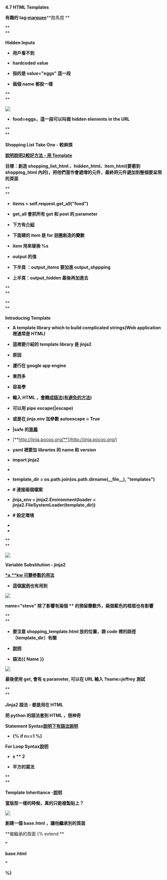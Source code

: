 **4.7 HTML Templates**

**有趣的 tag:**[**marquee**](https://developer.mozilla.org/en-US/docs/Web/HTML/Element/marquee)**跑馬燈 **

**  
**

**Hidden Inputs**

* **用戶看不到**

* **hardcoded value**

* **指的是 value="eggs" 這一段**

* **兩個 name 都設一樣**



**  
**

![](https://lh4.googleusercontent.com/SlnqHjVT5Rg40DGG_G6zpZky6E9VplCYAhE3Zvle76lDXTwzzUdaZCY1H5wMZ6acNDa1gwCU7kme6_YcGof64By11sCS78eYUcOEbj1TJpkcMHu3Fby8eL_KUt-BxjgXdwcqgIjV)

* **food=eggs，這一段可以叫做 hidden elements in the URL**

**  
**

**Shopping List Take One - 較麻煩**

[**說明**](https://www.udacity.com/course/viewer#!/c-nd000/l-4186408748/m-679078997)[**說明2**](https://www.udacity.com/course/viewer#!/c-nd000/l-4186408748/e-677309561/m-649059346)[**較好方法 - 用 Template**](https://www.udacity.com/course/viewer#!/c-nd000/l-4186408748/e-642099222/m-686819028)

**目標：創造 shopping\_list\_html 、hidden\_html、item\_html\(要塞到 shopping\_html 內的\)，把他們當作會遞增的元件，最終把元件遞加到整個要呈現的頁面**

**  
**

* **items = self.request.get\_all\("food"\)**

* **get\_all 會抓所有 get 和 post 的 parameter**

* **下方有**[**介紹**](https://www.udacity.com/course/viewer#!/c-nd000/l-4186408748/e-642099222/m-686819028)

* **下面建的 item 是 for 迴圈創造的變數**

* **item 用來替換 %s**

* **output 的值**

* **下半頁 ：output\_items 要加進 output\_shppping**

* **上半頁：output\_hidden 最後再加進去**

**  
**

**  
**

**Introducing Template**

* **A template library which to build complicated strings\(Web application 裡通常是 HTML\)**

* **這裡要介紹的 template library 是 jinja2**

* **原因**

* **運行在 google app engine**

* **東西多**

* **容易學**

* **輸入 HTML ，**[**會轉成語法**](https://www.udacity.com/course/viewer#!/c-nd000/l-4186408748/e-642099222/m-670849276)**\(**[**有避免的方法**](https://www.udacity.com/course/viewer#!/c-nd000/l-4186408748/m-668210172)**\)**

* **可以用 pipe escape\(\|escape\)**

* **或是在 jinja.env 加參數 autoescape = True**

* **\|safe 的**[**意義**](http://stackoverflow.com/questions/12341496/jinja-2-safe-keyword)

* [**http://jinja.pocoo.org/**](http://jinja.pocoo.org/)

* **yaml 裡要加 libraries 的 name 和 version**

* **import jinja2**



* 
* **template\_dir = os.path.join\(os.path.dirname\(\_\_file\_\_\), "templates"\)**

* **\# 連接兩個檔案**

* **jinja\_env = jinja2.Environment\(loader = jinja2.FileSystemLoader\(template\_dir\)\)**

* **\# 設定環境**

* 
* 
**  
**

![](https://lh4.googleusercontent.com/RL663HdOqYVF5nJXgvKQL_gfOjLXafoW65i7rGb08M9zXuarbwnC05LQ0pMuy9N5Y4FC_Tf8ccCB1KaD84lkXzyFCOjGLwnSV5QujDa6WKYUU4Z_7zFkvK4lMrKktkoGhKX_-wSP)

**Variable Substitution - jinja2**

[**\*a,\*\*kw 可變參數的用法**](http://stackoverflow.com/questions/3394835/args-and-kwargs)

* **這個**[**案例**](https://www.udacity.com/course/viewer#!/c-nd000/l-4186408748/e-668139084/m-647920898)**也有用到**

![](https://lh3.googleusercontent.com/04R540rRewnsGeEUhPqjdUnlsi4JomavXz2c0inp_lVARrindhdpiaHBFdtrVQvCkwU-pcUoW6_JDqUvQ2x1UYkylmD5J-OYAR32aOLvax3iyLxuyZvqiyQ18BEFzBDgr2z0Svf2)

**name="steve" 除了影響有兩個 \*\* 的預留變數外，兩個藍色的框框也有影響**

**  
**

* **要注意 shopping\_template.html 放的位置，跟 code 裡的路徑（template\_dir）有關**

* [**說明**](https://www.udacity.com/course/viewer#!/c-nd000/l-4186408748/e-668139084/m-647920898)

* **語法{{ Name }}**

![](https://lh5.googleusercontent.com/hiBm7Dasc1xw5uHyWzqYXB1IEk4wtMon0SuYpx-NomhstG01-DAEhS7vIuwqWXRIQBUOb5VRO9TxLB2Jw6cUXlJoszCMcteFYRkcqSz_yXcjqimfjmlG1z0PWxwlM2rzXsswWLxB)

**最後使用 get, 會有 q parameter, 可以在 URL 輸入 ?name=jeffrey 測試**

**  
**

**Jinja2 語法 - 都是用在 HTML**

**把 python 的語法套到 HTML ，很神奇**

**Statement Syntax**[**說明**](https://www.udacity.com/course/viewer#!/c-nd000/l-4186408748/m-684438754)[**下有語法說明**](https://www.udacity.com/course/viewer#!/c-nd000/l-4186408748/e-642099222/m-686819028)

* **{% if n==1 %}**

**For Loop Syntax**[**說明**](https://www.udacity.com/course/viewer#!/c-nd000/l-4186408748/m-684438754)

* **x \*\* 2**

* **平方的寫法**

**  
**

**Template Inheritance -**[**說明**](https://www.udacity.com/course/viewer#!/c-nd000/l-4186408748/m-678329737)

**當版型一樣的時候，真的只能複製貼上？**

![](https://lh4.googleusercontent.com/cthPfD5QCJgHJqJdioPr-ngXKj-iP31rjiupvJdjEPpKYQBc1qIvZl-2wzsr9Oyzw6VvglCXcbaWRXRZ761vjuzbkeFWTi_hgDAua4PDGkEEsjNy5uDF1v-QaserGSE9kds6X69P)

**創建一個 base.html ，讓他繼承別的頁面**

**被繼承的頁面 {% extend **

**"**

**base.html**

**"**

**%}**

